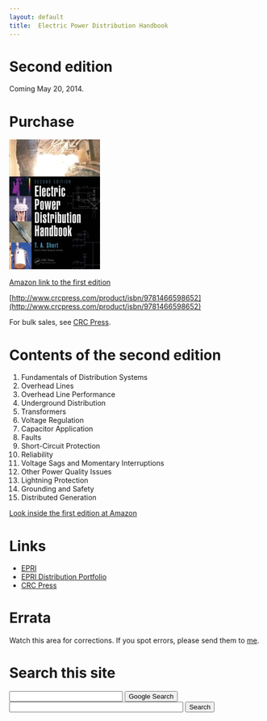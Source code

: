 ```yaml
---
layout: default
title:  Electric Power Distribution Handbook
---
```


<!-- This is the main support site for the *Electric Power Distribution Handbook*. -->

# Second edition

Coming May 20, 2014.

# Purchase

[![Foo](/images/9781466598652.jpg)](http://www.amazon.com/gp/product/0849317916/ref=as_li_tf_tl?ie=UTF8&camp=1789&creative=9325&creativeASIN=0849317916&linkCode=as2&tag=electpowerdis-20)

[Amazon link to the first edition](http://www.amazon.com/gp/product/0849317916/ref=as_li_tf_tl?ie=UTF8&camp=1789&creative=9325&creativeASIN=0849317916&linkCode=as2&tag=electpowerdis-20)

[http://www.crcpress.com/product/isbn/9781466598652](http://www.crcpress.com/product/isbn/9781466598652)

For bulk sales, see [CRC Press](http://www.crcpress.com/contactus/ussales).

# Contents of the second edition

1. Fundamentals of Distribution Systems
2. Overhead Lines
3. Overhead Line Performance
4. Underground Distribution
5. Transformers
6. Voltage Regulation
7. Capacitor Application
8. Faults
9. Short-Circuit Protection
10. Reliability
11. Voltage Sags and Momentary Interruptions
12. Other Power Quality Issues
13. Lightning Protection
14. Grounding and Safety
15. Distributed Generation

[Look inside the first edition at Amazon](http://www.amazon.com/gp/product/0849317916/ref=as_li_tf_tl?ie=UTF8&camp=1789&creative=9325&creativeASIN=0849317916&linkCode=as2&tag=electpowerdis-20#reader_0849317916)

# Links

- [EPRI](http://www.epri.com)
- [EPRI Distribution Portfolio](http://portfolio.epri.com/ProgramTab.aspx?sId=pdu&rId=265&pId=7644)
- [CRC Press](http://www.crcpress.com)

# Errata

Watch this area for corrections. If you spot errors, please send them
to [me](mailto:tshort@epri.com).

# Search this site

<form method="get" action="http://www.google.com/search?sitesearch=distributionhandbook.com">
<input type="text"   name="q" size="25" maxlength="255" value="" />
<input type="submit" value="Google Search" /></td></tr>
</form>

<form name="cse" id="searchbox_demo" action="http://www.google.com/cse">
  <input type="hidden" name="cref" value="" />
  <input type="hidden" name="ie" value="utf-8" />
  <input type="hidden" name="hl" value="" />
  <input name="q" type="text" size="40" />
  <input type="submit" name="sa" value="Search" />
</form>
<script type="text/javascript" src="https://www.google.com/cse/tools/onthefly?form=searchbox_demo&lang="></script>
                                

